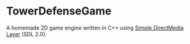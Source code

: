 # TowerDefenseGame

A homemade 2D game engine written in C++ using [Simple DirectMedia Layer](https://www.libsdl.org/) (SDL 2.0).